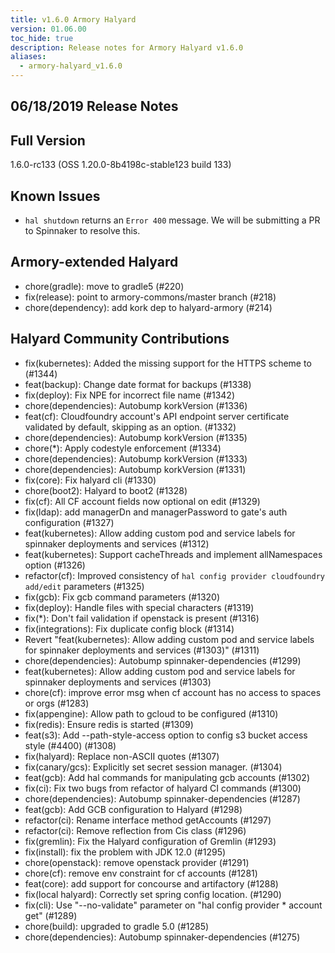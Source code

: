 ```yaml
---
title: v1.6.0 Armory Halyard
version: 01.06.00
toc_hide: true
description: Release notes for Armory Halyard v1.6.0
aliases:
  - armory-halyard_v1.6.0
---
```


## 06/18/2019 Release Notes

## Full Version
1.6.0-rc133 (OSS 1.20.0-8b4198c-stable123 build 133)

## Known Issues

- `hal shutdown` returns an `Error 400` message. We will be submitting a PR to Spinnaker to resolve this.

## Armory-extended Halyard
 - chore(gradle): move to gradle5 (#220)
 - fix(release): point to armory-commons/master branch (#218)
 - chore(dependency): add kork dep to halyard-armory (#214)

##  Halyard Community Contributions
 - fix(kubernetes): Added the missing support for the HTTPS scheme to (#1344)
 - feat(backup): Change date format for backups (#1338)
 - fix(deploy): Fix NPE for incorrect file name (#1342)
 - chore(dependencies): Autobump korkVersion (#1336)
 - feat(cf): Cloudfoundry account's API endpoint server certificate validated by default, skipping as an option. (#1332)
 - chore(dependencies): Autobump korkVersion (#1335)
 - chore(*): Apply codestyle enforcement (#1334)
 - chore(dependencies): Autobump korkVersion (#1333)
 - chore(dependencies): Autobump korkVersion (#1331)
 - fix(core): Fix halyard cli (#1330)
 - chore(boot2): Halyard to boot2 (#1328)
 - fix(cf): All CF account fields now optional on edit (#1329)
 - fix(ldap): add managerDn and managerPassword to gate's auth configuration (#1327)
 - feat(kubernetes): Allow adding custom pod and service labels for spinnaker deployments and services (#1312)
 - feat(kubernetes): Support cacheThreads and implement allNamespaces option (#1326)
 - refactor(cf): Improved consistency of `hal config provider cloudfoundry add/edit` parameters (#1325)
 - fix(gcb): Fix gcb command parameters (#1320)
 - fix(deploy): Handle files with special characters (#1319)
 - fix(*): Don't fail validation if openstack is present (#1316)
 - fix(integrations): Fix duplicate config block (#1314)
 - Revert "feat(kubernetes): Allow adding custom pod and service labels for spinnaker deployments and services (#1303)" (#1311)
 - chore(dependencies): Autobump spinnaker-dependencies (#1299)
 - feat(kubernetes): Allow adding custom pod and service labels for spinnaker deployments and services (#1303)
 - chore(cf): improve error msg when cf account has no access to spaces or orgs (#1283)
 - fix(appengine): Allow path to gcloud to be configured (#1310)
 - fix(redis): Ensure redis is started (#1309)
 - feat(s3): Add --path-style-access option to config s3 bucket access style (#4400) (#1308)
 - fix(halyard): Replace non-ASCII quotes (#1307)
 - fix(canary/gcs): Explicitly set secret session manager. (#1304)
 - feat(gcb): Add hal commands for manipulating gcb accounts (#1302)
 - fix(ci): Fix two bugs from refactor of halyard CI commands (#1300)
 - chore(dependencies): Autobump spinnaker-dependencies (#1287)
 - feat(gcb): Add GCB configuration to Halyard (#1298)
 - refactor(ci): Rename interface method getAccounts (#1297)
 - refactor(ci): Remove reflection from Cis class (#1296)
 - fix(gremlin): Fix the Halyard configuration of Gremlin (#1293)
 - fix(install): fix the problem with JDK 12.0 (#1295)
 - chore(openstack): remove openstack provider (#1291)
 - chore(cf): remove env constraint for cf accounts (#1281)
 - feat(core): add support for concourse and artifactory (#1288)
 - fix(local halyard): Correctly set spring config location. (#1290)
 - fix(cli): Use "--no-validate" parameter on "hal config provider * account get" (#1289)
 - chore(build): upgraded to gradle 5.0 (#1285)
 - chore(dependencies): Autobump spinnaker-dependencies (#1275)
